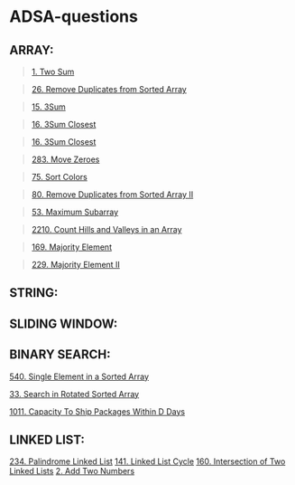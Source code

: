 # ADSA-questions


## ARRAY:

>[1. Two Sum](https://leetcode.com/problems/two-sum/submissions/1777635910/)

>[26. Remove Duplicates from Sorted Array](https://leetcode.com/problems/remove-duplicates-from-sorted-array/submissions/1777634746/)

>[15. 3Sum](https://leetcode.com/problems/3sum/submissions/1777637035/)

>[16. 3Sum Closest](https://leetcode.com/problems/3sum-closest/submissions/1777638404/)

>[16. 3Sum Closest](https://leetcode.com/problems/spiral-matrix-ii/submissions/1777640052/)

>[283. Move Zeroes](https://leetcode.com/problems/move-zeroes/submissions/1777641335/)

>[75. Sort Colors](https://leetcode.com/problems/sort-colors/submissions/1777642747/)

>[80. Remove Duplicates from Sorted Array II](https://leetcode.com/problems/remove-duplicates-from-sorted-array-ii/submissions/1777644550/)

>[53. Maximum Subarray](https://leetcode.com/problems/maximum-subarray/submissions/1777647156/)

>[2210. Count Hills and Valleys in an Array](https://leetcode.com/problems/count-hills-and-valleys-in-an-array/submissions/1777651366/)

>[169. Majority Element](https://leetcode.com/problems/majority-element/submissions/1777652612/)

>[229. Majority Element II](https://leetcode.com/problems/majority-element-ii/submissions/1777685001/)




## STRING:


## SLIDING WINDOW:


## BINARY SEARCH:

[540. Single Element in a Sorted Array](https://leetcode.com/problems/single-element-in-a-sorted-array/submissions/1777695393/)

[33. Search in Rotated Sorted Array](https://leetcode.com/problems/search-in-rotated-sorted-array/submissions/1777607461/)

[1011. Capacity To Ship Packages Within D Days](https://leetcode.com/problems/capacity-to-ship-packages-within-d-days/description/)

## LINKED LIST:

[234. Palindrome Linked List](https://leetcode.com/problems/palindrome-linked-list/submissions/1784823253/)
[141. Linked List Cycle](https://leetcode.com/problems/linked-list-cycle/submissions/1784868384/)
[160. Intersection of Two Linked Lists](https://leetcode.com/problems/intersection-of-two-linked-lists/submissions/1784919464/)
[2. Add Two Numbers](https://leetcode.com/problems/add-two-numbers/submissions/1784922075/)

